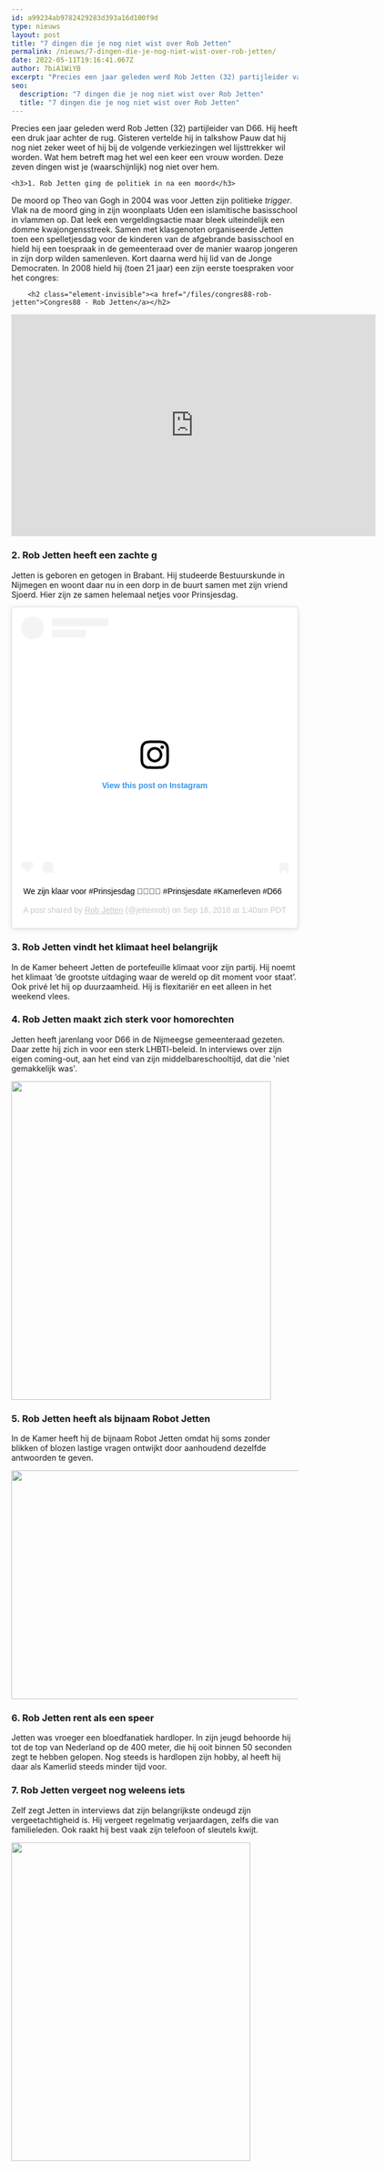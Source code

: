 ```yaml
---
id: a99234ab9782429283d393a16d100f9d
type: nieuws
layout: post
title: "7 dingen die je nog niet wist over Rob Jetten"
permalink: /nieuws/7-dingen-die-je-nog-niet-wist-over-rob-jetten/
date: 2022-05-11T19:16:41.067Z
author: 7biA1WiYB
excerpt: "Precies een jaar geleden werd Rob Jetten (32) partijleider van D66. Hij heeft een druk jaar achter de rug. Gisteren vertelde hij in talkshow Pauw dat hij nog niet zeker weet of hij bij de volgende verkiezingen wel lijsttrekker wil worden. Wat hem betreft mag het wel een keer een vrouw worden. Deze zeven dingen wist je (waarschijnlijk) nog niet over hem.  "
seo:
  description: "7 dingen die je nog niet wist over Rob Jetten"
  title: "7 dingen die je nog niet wist over Rob Jetten"
---
```

Precies een jaar geleden werd Rob Jetten (32) partijleider van D66. Hij heeft een druk jaar achter de rug. Gisteren vertelde hij in talkshow Pauw dat hij nog niet zeker weet of hij bij de volgende verkiezingen wel lijsttrekker wil worden. Wat hem betreft mag het wel een keer een vrouw worden. Deze zeven dingen wist je (waarschijnlijk) nog niet over hem.  

    <h3>1. Rob Jetten ging de politiek in na een moord</h3>
<p>De moord op Theo van Gogh in 2004 was voor Jetten zijn politieke <em>trigger</em>. Vlak na de moord ging in zijn woonplaats Uden een islamitische basisschool in vlammen op. Dat leek een vergeldingsactie maar bleek uiteindelijk een domme kwajongensstreek. Samen met klasgenoten organiseerde Jetten toen een spelletjesdag voor de kinderen van de afgebrande basisschool en hield hij een toespraak in de gemeenteraad over de manier waarop jongeren in zijn dorp wilden samenleven. Kort daarna werd hij lid van de Jonge Democraten. In 2008 hield hij (toen 21 jaar) een zijn eerste toespraken voor het congres:</p>
<p><div class="media media-element-container media-default"><div id="file-534864" class="file file-video file-video-youtube">

        <h2 class="element-invisible"><a href="/files/congres88-rob-jetten">Congres88 - Rob Jetten</a></h2>
    
  
  <div class="content">
    <div class="media-youtube-video media-element file-default media-youtube-1">
  <iframe class="media-youtube-player" width="640" height="390" title="Congres88 - Rob Jetten" src="https://www.youtube.com/embed/0f_V3zUxgSY?wmode=opaque&controls=" name="Congres88 - Rob Jetten" frameborder="0" allowfullscreen="">Video van Congres88 - Rob Jetten</iframe>
</div>
  </div>

  
</div>
</div>
<h3>2. Rob Jetten heeft een zachte g</h3>
<p>Jetten is geboren en getogen in Brabant. Hij studeerde Bestuurskunde in Nijmegen en woont daar nu in een dorp in de buurt samen met zijn vriend Sjoerd. Hier zijn ze samen helemaal netjes voor Prinsjesdag.</p>
<p><div class="media media-element-container media-default"><div id="file-534866" class="file file-image file-image-oembed">

        
  
  <div class="content">
    
<blockquote class="instagram-media" data-instgrm-captioned="" data-instgrm-permalink="https://www.instagram.com/p/Bn3HBWyCjdU/?utm_source=ig_embed&amp;utm_campaign=loading" data-instgrm-version="12" style=" background:#FFF; border:0; border-radius:3px; box-shadow:0 0 1px 0 rgba(0,0,0,0.5),0 1px 10px 0 rgba(0,0,0,0.15); margin: 1px; max-width:640px; min-width:326px; padding:0; width:99.375%; width:-webkit-calc(100% - 2px); width:calc(100% - 2px);"><div style="padding:16px;"> <a href="https://www.instagram.com/p/Bn3HBWyCjdU/?utm_source=ig_embed&amp;utm_campaign=loading" style=" background:#FFFFFF; line-height:0; padding:0 0; text-align:center; text-decoration:none; width:100%;" target="_blank"> <div style=" display: flex; flex-direction: row; align-items: center;"> <div style="background-color: #F4F4F4; border-radius: 50%; flex-grow: 0; height: 40px; margin-right: 14px; width: 40px;"></div> <div style="display: flex; flex-direction: column; flex-grow: 1; justify-content: center;"> <div style=" background-color: #F4F4F4; border-radius: 4px; flex-grow: 0; height: 14px; margin-bottom: 6px; width: 100px;"></div> <div style=" background-color: #F4F4F4; border-radius: 4px; flex-grow: 0; height: 14px; width: 60px;"></div></div></div><div style="padding: 19% 0;"></div> <div style="display:block; height:50px; margin:0 auto 12px; width:50px;"><svg width="50px" height="50px" viewbox="0 0 60 60" version="1.1" xmlns="https://www.w3.org/2000/svg" xmlns:xlink="https://www.w3.org/1999/xlink"><g stroke="none" stroke-width="1" fill="none" fill-rule="evenodd"><g transform="translate(-511.000000, -20.000000)" fill="#000000"><g><path d="M556.869,30.41 C554.814,30.41 553.148,32.076 553.148,34.131 C553.148,36.186 554.814,37.852 556.869,37.852 C558.924,37.852 560.59,36.186 560.59,34.131 C560.59,32.076 558.924,30.41 556.869,30.41 M541,60.657 C535.114,60.657 530.342,55.887 530.342,50 C530.342,44.114 535.114,39.342 541,39.342 C546.887,39.342 551.658,44.114 551.658,50 C551.658,55.887 546.887,60.657 541,60.657 M541,33.886 C532.1,33.886 524.886,41.1 524.886,50 C524.886,58.899 532.1,66.113 541,66.113 C549.9,66.113 557.115,58.899 557.115,50 C557.115,41.1 549.9,33.886 541,33.886 M565.378,62.101 C565.244,65.022 564.756,66.606 564.346,67.663 C563.803,69.06 563.154,70.057 562.106,71.106 C561.058,72.155 560.06,72.803 558.662,73.347 C557.607,73.757 556.021,74.244 553.102,74.378 C549.944,74.521 548.997,74.552 541,74.552 C533.003,74.552 532.056,74.521 528.898,74.378 C525.979,74.244 524.393,73.757 523.338,73.347 C521.94,72.803 520.942,72.155 519.894,71.106 C518.846,70.057 518.197,69.06 517.654,67.663 C517.244,66.606 516.755,65.022 516.623,62.101 C516.479,58.943 516.448,57.996 516.448,50 C516.448,42.003 516.479,41.056 516.623,37.899 C516.755,34.978 517.244,33.391 517.654,32.338 C518.197,30.938 518.846,29.942 519.894,28.894 C520.942,27.846 521.94,27.196 523.338,26.654 C524.393,26.244 525.979,25.756 528.898,25.623 C532.057,25.479 533.004,25.448 541,25.448 C548.997,25.448 549.943,25.479 553.102,25.623 C556.021,25.756 557.607,26.244 558.662,26.654 C560.06,27.196 561.058,27.846 562.106,28.894 C563.154,29.942 563.803,30.938 564.346,32.338 C564.756,33.391 565.244,34.978 565.378,37.899 C565.522,41.056 565.552,42.003 565.552,50 C565.552,57.996 565.522,58.943 565.378,62.101 M570.82,37.631 C570.674,34.438 570.167,32.258 569.425,30.349 C568.659,28.377 567.633,26.702 565.965,25.035 C564.297,23.368 562.623,22.342 560.652,21.575 C558.743,20.834 556.562,20.326 553.369,20.18 C550.169,20.033 549.148,20 541,20 C532.853,20 531.831,20.033 528.631,20.18 C525.438,20.326 523.257,20.834 521.349,21.575 C519.376,22.342 517.703,23.368 516.035,25.035 C514.368,26.702 513.342,28.377 512.574,30.349 C511.834,32.258 511.326,34.438 511.181,37.631 C511.035,40.831 511,41.851 511,50 C511,58.147 511.035,59.17 511.181,62.369 C511.326,65.562 511.834,67.743 512.574,69.651 C513.342,71.625 514.368,73.296 516.035,74.965 C517.703,76.634 519.376,77.658 521.349,78.425 C523.257,79.167 525.438,79.673 528.631,79.82 C531.831,79.965 532.853,80.001 541,80.001 C549.148,80.001 550.169,79.965 553.369,79.82 C556.562,79.673 558.743,79.167 560.652,78.425 C562.623,77.658 564.297,76.634 565.965,74.965 C567.633,73.296 568.659,71.625 569.425,69.651 C570.167,67.743 570.674,65.562 570.82,62.369 C570.966,59.17 571,58.147 571,50 C571,41.851 570.966,40.831 570.82,37.631"></path></g></g></g></svg></div><div style="padding-top: 8px;"> <div style=" color:#3897f0; font-family:Arial,sans-serif; font-size:14px; font-style:normal; font-weight:550; line-height:18px;"> View this post on Instagram</div></div><div style="padding: 12.5% 0;"></div> <div style="display: flex; flex-direction: row; margin-bottom: 14px; align-items: center;"><div> <div style="background-color: #F4F4F4; border-radius: 50%; height: 12.5px; width: 12.5px; transform: translateX(0px) translateY(7px);"></div> <div style="background-color: #F4F4F4; height: 12.5px; transform: rotate(-45deg) translateX(3px) translateY(1px); width: 12.5px; flex-grow: 0; margin-right: 14px; margin-left: 2px;"></div> <div style="background-color: #F4F4F4; border-radius: 50%; height: 12.5px; width: 12.5px; transform: translateX(9px) translateY(-18px);"></div></div><div style="margin-left: 8px;"> <div style=" background-color: #F4F4F4; border-radius: 50%; flex-grow: 0; height: 20px; width: 20px;"></div> <div style=" width: 0; height: 0; border-top: 2px solid transparent; border-left: 6px solid #f4f4f4; border-bottom: 2px solid transparent; transform: translateX(16px) translateY(-4px) rotate(30deg)"></div></div><div style="margin-left: auto;"> <div style=" width: 0px; border-top: 8px solid #F4F4F4; border-right: 8px solid transparent; transform: translateY(16px);"></div> <div style=" background-color: #F4F4F4; flex-grow: 0; height: 12px; width: 16px; transform: translateY(-4px);"></div> <div style=" width: 0; height: 0; border-top: 8px solid #F4F4F4; border-left: 8px solid transparent; transform: translateY(-4px) translateX(8px);"></div></div></div></a> <p style=" margin:8px 0 0 0; padding:0 4px;"> <a href="https://www.instagram.com/p/Bn3HBWyCjdU/?utm_source=ig_embed&amp;utm_campaign=loading" style=" color:#000; font-family:Arial,sans-serif; font-size:14px; font-style:normal; font-weight:normal; line-height:17px; text-decoration:none; word-wrap:break-word;" target="_blank">We zijn klaar voor #Prinsjesdag 🤴🏽🤴🏻 #Prinsjesdate #Kamerleven #D66</a></p> <p style=" color:#c9c8cd; font-family:Arial,sans-serif; font-size:14px; line-height:17px; margin-bottom:0; margin-top:8px; overflow:hidden; padding:8px 0 7px; text-align:center; text-overflow:ellipsis; white-space:nowrap;">A post shared by <a href="https://www.instagram.com/jettenrob/?utm_source=ig_embed&amp;utm_campaign=loading" style=" color:#c9c8cd; font-family:Arial,sans-serif; font-size:14px; font-style:normal; font-weight:normal; line-height:17px;" target="_blank"> Rob Jetten</a> (@jettenrob) on <time style=" font-family:Arial,sans-serif; font-size:14px; line-height:17px;" datetime="2018-09-18T08:40:12+00:00">Sep 18, 2018 at 1:40am PDT</time></p></div></blockquote>
<script async="" src="//www.instagram.com/embed.js"></script>  </div>

  
</div>
</div>
<h3>3. Rob Jetten vindt het klimaat heel belangrijk</h3>
<p>In de Kamer beheert Jetten de portefeuille klimaat voor zijn partij. Hij noemt het klimaat ‘de grootste uitdaging waar de wereld op dit moment voor staat’. Ook privé let hij op duurzaamheid. Hij is flexitariër en eet alleen in het weekend vlees.</p>
<h3>4. Rob Jetten maakt zich sterk voor homorechten</h3>
<p>Jetten heeft jarenlang voor D66 in de Nijmeegse gemeenteraad gezeten. Daar zette hij zich in voor een sterk LHBTI-beleid. In interviews over zijn eigen coming-out, aan het eind van zijn middelbareschooltijd, dat die 'niet gemakkelijk was'.</p>
<p><div class="media media-element-container media-default"><div id="file-534872" class="file file-image file-image-jpeg">

        
  
  <div class="content">
    <img height="960" width="781" style="height: 560px; width: 456px;" class="media-element file-default" data-delta="3" src="https://original.sevendays.nl/sites/default/files/tk2016-d66-rjetten%20%281%29_0.jpg" alt="">  </div>

  
</div>
</div>
<h3>5. Rob Jetten heeft als bijnaam Robot Jetten</h3>
<p>In de Kamer heeft hij de bijnaam Robot Jetten omdat hij soms zonder blikken of blozen lastige vragen ontwijkt door aanhoudend dezelfde antwoorden te geven.</p>
<p><div class="media media-element-container media-default"><div id="file-534873" class="file file-image file-image-jpeg">

        
  
  <div class="content">
    <img height="2318" width="3231" style="height: 402px; width: 560px;" class="media-element file-default" data-delta="4" src="https://original.sevendays.nl/sites/default/files/ANP-57756147_0.jpg" alt="">  </div>

  
</div>
</div>
<h3>6. Rob Jetten rent als een speer</h3>
<p>Jetten was vroeger een bloedfanatiek hardloper. In zijn jeugd behoorde hij tot de top van Nederland op de 400 meter, die hij ooit binnen 50 seconden zegt te hebben gelopen. Nog steeds is hardlopen zijn hobby, al heeft hij daar als Kamerlid steeds minder tijd voor.</p>
<h3>7. Rob Jetten vergeet nog weleens iets</h3>
<p>Zelf zegt Jetten in interviews dat zijn belangrijkste ondeugd zijn vergeetachtigheid is. Hij vergeet regelmatig verjaardagen, zelfs die van familieleden. Ook raakt hij best vaak zijn telefoon of sleutels kwijt.</p>
<p><div class="media media-element-container media-default"><div id="file-534874" class="file file-image file-image-jpeg">

        
  
  <div class="content">
    <img height="720" width="540" style="width: 420px; height: 560px;" class="media-element file-default" data-delta="5" src="https://original.sevendays.nl/sites/default/files/rob.jpg" alt="">  </div>

  
</div>
</div>  
